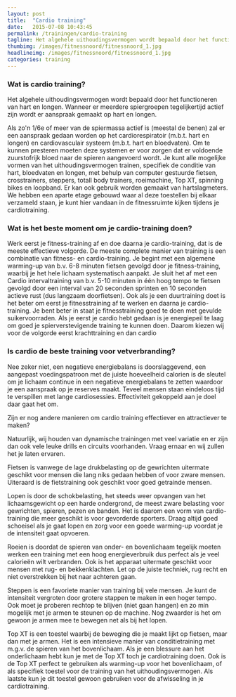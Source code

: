 ```yaml
---
layout: post
title:  "Cardio training"
date:   2015-07-08 10:43:45
permalink: /trainingen/cardio-training
tagline: Het algehele uithoudingsvermogen wordt bepaald door het functioneren van hart en longen.
thumbimg: /images/fitnessnoord/fitnessnoord_1.jpg
headlineimg: /images/fitnessnoord/fitnessnoord_1.jpg
categories: training
---
```

### Wat is cardio training?

Het algehele uithoudingsvermogen wordt bepaald door het functioneren van hart en longen. Wanneer er meerdere spiergroepen tegelijkertijd actief zijn wordt er aanspraak gemaakt op hart en longen.

Als zo'n 1/6e of meer van de spiermassa actief is (meestal de benen) zal er een aanspraak gedaan worden op het cardiorespiratoir (m.b.t. hart en longen) en cardiovasculair systeem (m.b.t. hart en bloedvaten).
Om te kunnen presteren moeten deze systemen er voor zorgen dat er voldoende zuurstofrijk bloed naar de spieren aangevoerd wordt. Je kunt alle mogelijke vormen van het uithoudingsvermogen trainen, specifiek de conditie van hart, bloedvaten en longen, met behulp van computer gestuurde fietsen, crosstrainers, steppers, totall body trainers, roeimachine, Top XT, spinning bikes en loopband. Er kan ook gebruik worden gemaakt van hartslagmeters. We hebben een aparte etage gebouwd waar al deze toestellen bij elkaar verzameld staan, je kunt hier vandaan in de fitnessruimte kijken tijdens je cardiotraining.

### Wat is het beste moment om je cardio-training doen?

Werk eerst je fitness-training af en doe daarna je cardio-training, dat is de meeste effectieve volgorde. De meeste complete manier van training is een combinatie van fitness- en cardio-training. Je begint met een algemene warming-up van b.v. 6-8 minuten fietsen gevolgd door je fitness-training, waarbij je het hele lichaam systematisch aanpakt.
Je sluit het af met een Cardio intervaltraining van b.v. 5-10 minuten in één hoog tempo te fietsen gevolgd door een interval van 20 seconden sprinten en 10 seconden actieve rust (dus langzaam doorfietsen). Ook als je een duurtraining doet is het beter om eerst je fitnesstraining af te werken en daarna je cardio-training.
Je bent beter in staat je fitnesstraining goed te doen met gevulde suikervoorraden. Als je eerst je cardio hebt gedaan is je energiepeil te laag om goed je spierverstevigende training te kunnen doen. Daarom kiezen wij voor de volgorde eerst krachttraining en dan cardio

### Is cardio de beste training voor vetverbranding?

Nee zeker niet, een negatieve energiebalans is doorslaggevend, een aangepast voedingspatroon met de juiste hoeveelheid calorien is de sleutel om je lichaam continue in een negatieve energiebalans te zetten waardoor je een aanspraak op je reserves maakt.
Teveel mensen staan eindeloos tijd te verspillen met lange cardiosessies. Effectiviteit gekoppeld aan je doel daar gaat het om.

Zijn er nog andere manieren om cardio training effectiever en attractiever te maken?

Natuurlijk, wij houden van dynamische trainingen met veel variatie en er zijn dan ook vele leuke drills en circuits voorhanden. Vraag ernaar en wij zullen het je laten ervaren.


Fietsen is vanwege de lage drukbelasting op de gewrichten uitermate geschikt voor mensen die lang niks gedaan hebben of voor zware mensen. Uiteraard is de fietstraining ook geschikt voor goed getrainde mensen.
 
Lopen is door de schokbelasting, het steeds weer opvangen van het lichaamsgewicht op een harde ondergrond, de meest zware belasting voor gewrichten, spieren, pezen en banden. Het is daarom een vorm van cardio-training die meer geschikt is voor gevorderde sporters. Draag altijd goed schoeisel als je gaat lopen en zorg voor een goede warming-up voordat je de intensiteit gaat opvoeren.
 
Roeien is doordat de spieren van onder- en bovenlichaam tegelijk moeten werken een training met een hoog energieverbruik dus perfect als je veel calorieën wilt verbranden. Ook is het apparaat uitermate geschikt voor mensen met rug- en bekkenklachten. Let op de juiste techniek, rug recht en niet overstrekken bij het naar achteren gaan.
 
Steppen is een favoriete manier van training bij vele mensen. Je kunt de intensiteit vergroten door grotere stappen te maken in een hoger tempo. Ook moet je proberen rechtop te blijven (niet gaan hangen) en zo min mogelijk met je armen te steunen op de machine. Nog zwaarder is het om gewoon je armen mee te bewegen net als bij het lopen.
 
Top XT is een toestel waarbij de beweging die je maakt lijkt op fietsen, maar dan met je armen. Het is een intensieve manier van conditietraining met m.g.v. de spieren van het bovenlichaam. Als je een blessure aan het onderlichaam hebt kun je met de Top XT toch je cardiotraining doen. Ook is de Top XT perfect te gebruiken als warming-up voor het bovenlichaam, of als specifiek toestel voor de training van het uithoudingsvermogen. Als laatste kun je dit toestel gewoon gebruiken voor de afwisseling in je cardiotraining.
